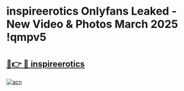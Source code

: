 # inspireerotics Onlyfans Leaked - New Video & Photos March 2025 !qmpv5

# <h2><a href="https://8q73zj.iuczelnia.edu.pl?title=inspireerotics&ref=qmpv5">🔗👉 🔴 inspireerotics</a></h2>

[![acn](https://github.com/user-attachments/assets/0f9c940e-d8b0-45ae-aac7-cd30a18b3e1c)](https://8q73zj.iuczelnia.edu.pl?title=inspireerotics&ref=qmpv5)

